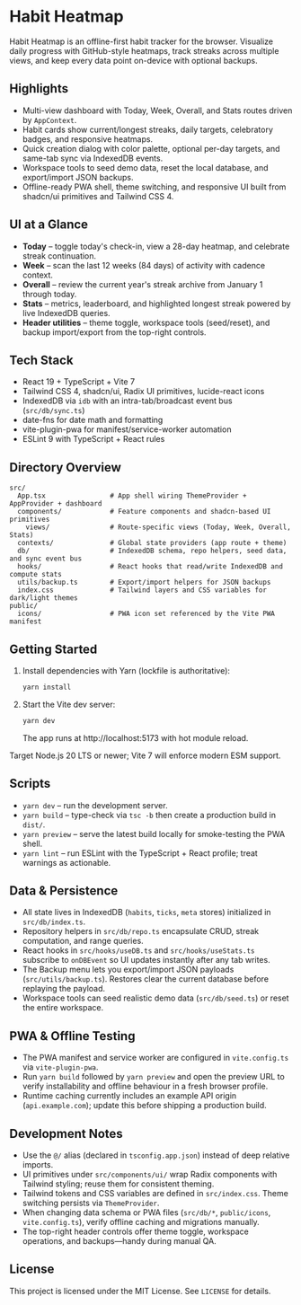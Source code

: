 # Habit Heatmap

Habit Heatmap is an offline-first habit tracker for the browser. Visualize daily progress with GitHub-style heatmaps, track streaks across multiple views, and keep every data point on-device with optional backups.

## Highlights

- Multi-view dashboard with Today, Week, Overall, and Stats routes driven by `AppContext`.
- Habit cards show current/longest streaks, daily targets, celebratory badges, and responsive heatmaps.
- Quick creation dialog with color palette, optional per-day targets, and same-tab sync via IndexedDB events.
- Workspace tools to seed demo data, reset the local database, and export/import JSON backups.
- Offline-ready PWA shell, theme switching, and responsive UI built from shadcn/ui primitives and Tailwind CSS 4.

## UI at a Glance

- **Today** – toggle today's check-in, view a 28-day heatmap, and celebrate streak continuation.
- **Week** – scan the last 12 weeks (84 days) of activity with cadence context.
- **Overall** – review the current year's streak archive from January 1 through today.
- **Stats** – metrics, leaderboard, and highlighted longest streak powered by live IndexedDB queries.
- **Header utilities** – theme toggle, workspace tools (seed/reset), and backup import/export from the top-right controls.

## Tech Stack

- React 19 + TypeScript + Vite 7
- Tailwind CSS 4, shadcn/ui, Radix UI primitives, lucide-react icons
- IndexedDB via `idb` with an intra-tab/broadcast event bus (`src/db/sync.ts`)
- date-fns for date math and formatting
- vite-plugin-pwa for manifest/service-worker automation
- ESLint 9 with TypeScript + React rules

## Directory Overview

```text
src/
  App.tsx                # App shell wiring ThemeProvider + AppProvider + dashboard
  components/            # Feature components and shadcn-based UI primitives
    views/               # Route-specific views (Today, Week, Overall, Stats)
  contexts/              # Global state providers (app route + theme)
  db/                    # IndexedDB schema, repo helpers, seed data, and sync event bus
  hooks/                 # React hooks that read/write IndexedDB and compute stats
  utils/backup.ts        # Export/import helpers for JSON backups
  index.css              # Tailwind layers and CSS variables for dark/light themes
public/
  icons/                 # PWA icon set referenced by the Vite PWA manifest
```

## Getting Started

1. Install dependencies with Yarn (lockfile is authoritative):
   ```bash
   yarn install
   ```
2. Start the Vite dev server:
   ```bash
   yarn dev
   ```
   The app runs at http://localhost:5173 with hot module reload.

Target Node.js 20 LTS or newer; Vite 7 will enforce modern ESM support.

## Scripts

- `yarn dev` – run the development server.
- `yarn build` – type-check via `tsc -b` then create a production build in `dist/`.
- `yarn preview` – serve the latest build locally for smoke-testing the PWA shell.
- `yarn lint` – run ESLint with the TypeScript + React profile; treat warnings as actionable.

## Data & Persistence

- All state lives in IndexedDB (`habits`, `ticks`, `meta` stores) initialized in `src/db/index.ts`.
- Repository helpers in `src/db/repo.ts` encapsulate CRUD, streak computation, and range queries.
- React hooks in `src/hooks/useDB.ts` and `src/hooks/useStats.ts` subscribe to `onDBEvent` so UI updates instantly after any tab writes.
- The Backup menu lets you export/import JSON payloads (`src/utils/backup.ts`). Restores clear the current database before replaying the payload.
- Workspace tools can seed realistic demo data (`src/db/seed.ts`) or reset the entire workspace.

## PWA & Offline Testing

- The PWA manifest and service worker are configured in `vite.config.ts` via `vite-plugin-pwa`.
- Run `yarn build` followed by `yarn preview` and open the preview URL to verify installability and offline behaviour in a fresh browser profile.
- Runtime caching currently includes an example API origin (`api.example.com`); update this before shipping a production build.

## Development Notes

- Use the `@/` alias (declared in `tsconfig.app.json`) instead of deep relative imports.
- UI primitives under `src/components/ui/` wrap Radix components with Tailwind styling; reuse them for consistent theming.
- Tailwind tokens and CSS variables are defined in `src/index.css`. Theme switching persists via `ThemeProvider`.
- When changing data schema or PWA files (`src/db/*`, `public/icons`, `vite.config.ts`), verify offline caching and migrations manually.
- The top-right header controls offer theme toggle, workspace operations, and backups—handy during manual QA.

## License

This project is licensed under the MIT License. See `LICENSE` for details.
